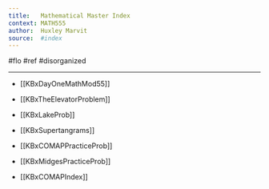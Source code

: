 ```yaml
---
title:   Mathematical Master Index
context: MATH555
author:  Huxley Marvit
source:  #index
---
```


#flo #ref #disorganized 

---

- [[KBxDayOneMathMod55]]
- [[KBxTheElevatorProblem]]
- [[KBxLakeProb]]
- [[KBxSupertangrams]]
- [[KBxCOMAPPracticeProb]]
- [[KBxMidgesPracticeProb]]

- [[KBxCOMAPIndex]]